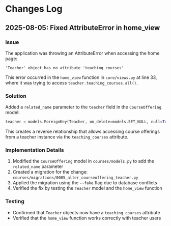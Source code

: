 # Changes Log

## 2025-08-05: Fixed AttributeError in home_view

### Issue
The application was throwing an AttributeError when accessing the home page:
```
'Teacher' object has no attribute 'teaching_courses'
```

This error occurred in the `home_view` function in `core/views.py` at line 33, where it was trying to access `teacher.teaching_courses.all()`.

### Solution
Added a `related_name` parameter to the `teacher` field in the `CourseOffering` model:

```python
teacher = models.ForeignKey(Teacher, on_delete=models.SET_NULL, null=True, related_name='teaching_courses', db_index=True)
```

This creates a reverse relationship that allows accessing course offerings from a teacher instance via the `teaching_courses` attribute.

### Implementation Details
1. Modified the `CourseOffering` model in `courses/models.py` to add the `related_name` parameter
2. Created a migration for the change: `courses/migrations/0005_alter_courseoffering_teacher.py`
3. Applied the migration using the `--fake` flag due to database conflicts
4. Verified the fix by testing the `Teacher` model and the `home_view` function

### Testing
- Confirmed that `Teacher` objects now have a `teaching_courses` attribute
- Verified that the `home_view` function works correctly with teacher users